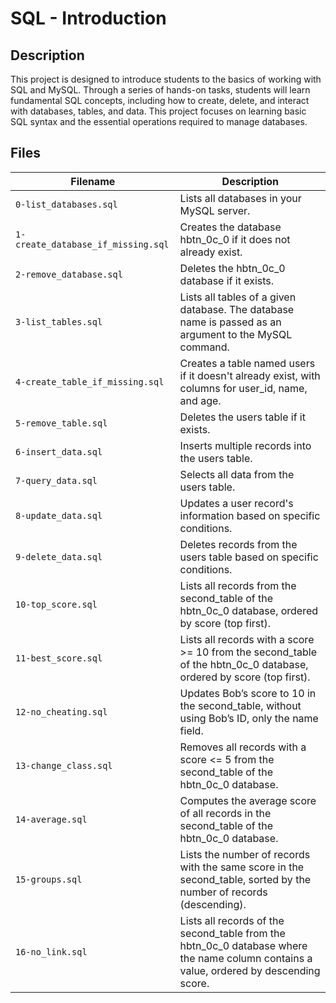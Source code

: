 # SQL - Introduction

## Description
This project is designed to introduce students to the basics of working with SQL and MySQL. Through a series of hands-on tasks, students will learn fundamental SQL concepts, including how to create, delete, and interact with databases, tables, and data. This project focuses on learning basic SQL syntax and the essential operations required to manage databases.

## Files

| Filename | Description |
|----------|------------|
| `0-list_databases.sql` | Lists all databases in your MySQL server. |
| `1-create_database_if_missing.sql` | Creates the database hbtn_0c_0 if it does not already exist. |
| `2-remove_database.sql` | Deletes the hbtn_0c_0 database if it exists. |
| `3-list_tables.sql` | Lists all tables of a given database. The database name is passed as an argument to the MySQL command. |
| `4-create_table_if_missing.sql` | Creates a table named users if it doesn't already exist, with columns for user_id, name, and age. |
| `5-remove_table.sql` | Deletes the users table if it exists. |
| `6-insert_data.sql` | Inserts multiple records into the users table. |
| `7-query_data.sql` | 	Selects all data from the users table. |
| `8-update_data.sql` | Updates a user record's information based on specific conditions. |
| `9-delete_data.sql` | Deletes records from the users table based on specific conditions. |
| `10-top_score.sql` | Lists all records from the second_table of the hbtn_0c_0 database, ordered by score (top first). |
| `11-best_score.sql` | Lists all records with a score >= 10 from the second_table of the hbtn_0c_0 database, ordered by score (top first). |
| `12-no_cheating.sql` | Updates Bob’s score to 10 in the second_table, without using Bob’s ID, only the name field. |
| `13-change_class.sql` | Removes all records with a score <= 5 from the second_table of the hbtn_0c_0 database. |
| `14-average.sql` | Computes the average score of all records in the second_table of the hbtn_0c_0 database. |
| `15-groups.sql` | Lists the number of records with the same score in the second_table, sorted by the number of records (descending). |
| `16-no_link.sql` | Lists all records of the second_table from the hbtn_0c_0 database where the name column contains a value, ordered by descending score. |
